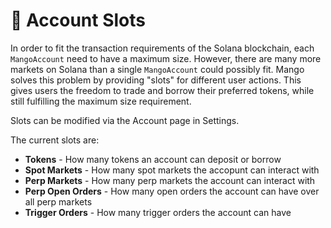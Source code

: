 # 🫙 Account Slots

In order to fit the transaction requirements of the Solana blockchain, each `MangoAccount` need to have a maximum size. However, there are many more markets on Solana than a single `MangoAccount` could possibly fit. Mango solves this problem by providing "slots" for different user actions. This gives users the freedom to trade and borrow their preferred tokens, while still fulfilling the maximum size requirement. 

Slots can be modified via the Account page in Settings.

The current slots are:
* **Tokens** - How many tokens an account can deposit or borrow
* **Spot Markets** - How many spot markets the accopunt can interact with
* **Perp Markets** - How many perp markets the account can interact with
* **Perp Open Orders** - How many open orders the account can have over all perp markets 
* **Trigger Orders** - How many trigger orders the account can have

